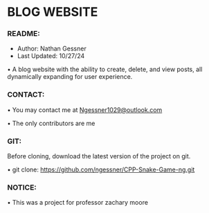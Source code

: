 # **BLOG WEBSITE**

### README:
- Author: Nathan Gessner
- Last Updated: 10/27/24

• A blog website with the ability to create, delete, and view posts, all dynamically
expanding for user experience.

### CONTACT:

• You may contact me at Ngessner1029@outlook.com 

• The only contributors are me


### GIT: 

Before cloning, download the latest version of the project on git. 

• git clone: https://github.com/ngessner/CPP-Snake-Game-ng.git


### NOTICE: 

• This was a project for professor zachary moore
